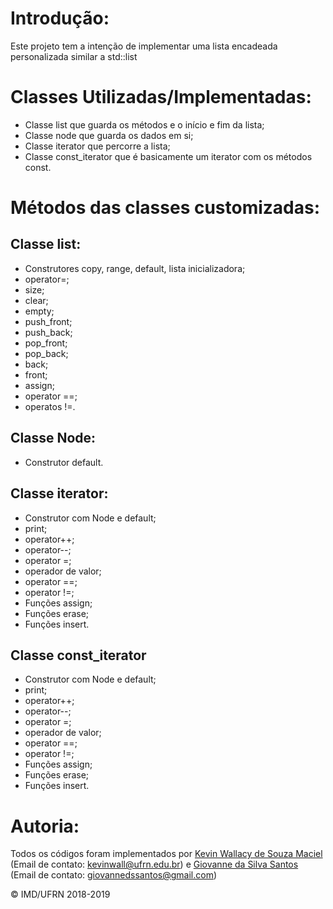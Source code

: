 # Introdução: #

Este projeto tem a intenção de implementar uma lista encadeada personalizada similar a std::list

# Classes Utilizadas/Implementadas: #

- Classe list que guarda os métodos e o início e fim da lista;
- Classe node que guarda os dados em si;
- Classe iterator que percorre a lista;
- Classe const_iterator que é basicamente um iterator com os métodos const.

# Métodos das classes customizadas: #

## Classe list: ##

- Construtores copy, range, default, lista inicializadora;
- operator=;
- size;
- clear;
- empty;
- push_front;
- push_back;
- pop_front;
- pop_back;
- back;
- front;
- assign;
- operator ==;
- operatos !=.

## Classe Node: ##

- Construtor default.

## Classe iterator: ##

- Construtor com Node e default;
- print;
- operator++;
- operator--;
- operator =;
- operador de valor;
- operator ==;
- operator !=;
- Funções assign;
- Funções erase;
- Funções insert.

## Classe const_iterator ##

- Construtor com Node e default;
- print;
- operator++;
- operator--;
- operator =;
- operador de valor;
- operator ==;
- operator !=;
- Funções assign;
- Funções erase;
- Funções insert.
 
# Autoria: #

Todos os códigos foram implementados por [Kevin Wallacy de Souza Maciel](https://github.com/kevinwall) (Email de contato: <kevinwall@ufrn.edu.br>) e [Giovanne da Silva Santos](https://github.com/GSDante) (Email de contato: <giovannedssantos@gmail.com>)

&copy; IMD/UFRN 2018-2019
